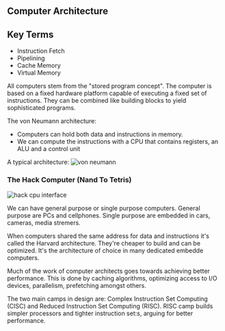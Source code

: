 
## Computer Architecture

## Key Terms
- Instruction Fetch
- Pipelining
- Cache Memory
- Virtual Memory

All computers stem from the "stored program concept". The computer is based on a fixed hardware platform capable of executing a fixed set of instructions. They can be combined like building blocks to yield sophisticated programs.

The von Neumann architecture:
- Computers can hold both data and instructions in memory.
- We can compute the instructions with a CPU that contains registers, an ALU and a control unit

A typical architecture:
![von neumann](https://upload.wikimedia.org/wikipedia/commons/thumb/e/e5/Von_Neumann_Architecture.svg/1200px-Von_Neumann_Architecture.svg.png)

### The Hack Computer (Nand To Tetris)

![hack cpu interface](https://blog.logancyang.com/images/cs4ds/hackcpuinput.png)

We can have general purpose or single purpose computers. General purpose are PCs and cellphones. Single purpose are embedded in cars, cameras, media stremers.

When computers shared the same address for data and instructions it's called the Harvard architecture. They're cheaper to build and can be optimized. It's the architecture of choice in many dedicated embedde computers.

Much of the work of computer architects goes towards achieving better performance. This is done by caching algorithms, optimizing access to I/O devices, parallelism, prefetching amongst others. 

The two main camps in design are: Complex Instruction Set Computing (CISC) and Reduced Instruction Set Computing (RISC). RISC camp builds simpler processors and tighter instruction set:s, arguing for better performance.

